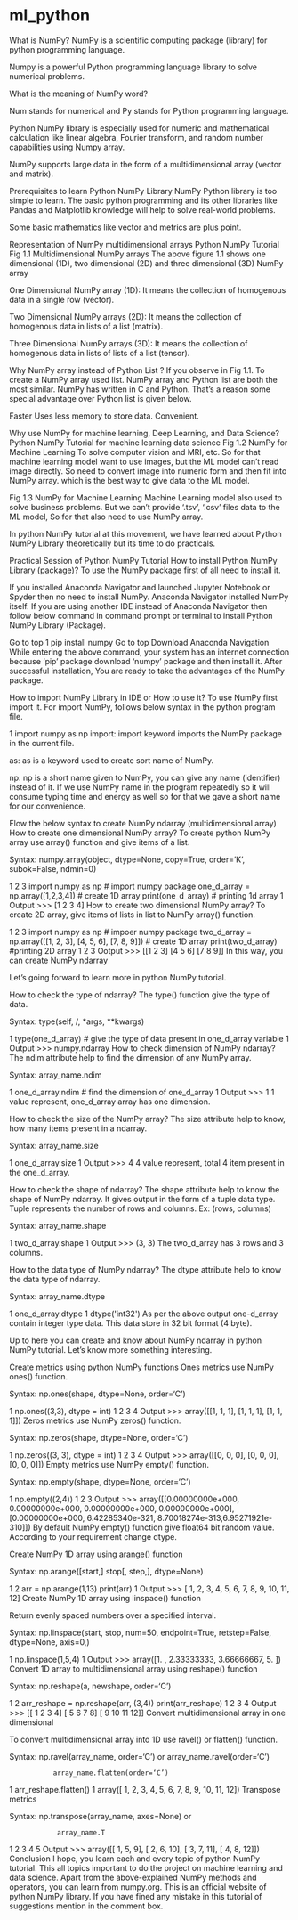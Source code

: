 # ml_python
What is NumPy?
NumPy is a scientific computing package (library) for python programming language.

Numpy is a powerful Python programming language library to solve numerical problems.

What is the meaning of NumPy word?

Num stands for numerical and Py stands for Python programming language.

Python NumPy library is especially used for numeric and mathematical calculation like linear algebra, Fourier transform, and random number capabilities using Numpy array.

NumPy supports large data in the form of a multidimensional array (vector and matrix).

Prerequisites to learn Python NumPy Library
NumPy Python library is too simple to learn. The basic python programming and its other libraries like Pandas and Matplotlib knowledge will help to solve real-world problems.

Some basic mathematics like vector and metrics are plus point.

Representation of NumPy multidimensional arrays
Python NumPy Tutorial
Fig 1.1 Multidimensional NumPy arrays
The above figure 1.1 shows one dimensional (1D), two dimensional (2D) and three dimensional (3D) NumPy array

One Dimensional NumPy array (1D): It means the collection of homogenous data in a single row (vector).

Two Dimensional NumPy arrays (2D): It means the collection of homogenous data in lists of a list (matrix).

Three Dimensional NumPy arrays (3D): It means the collection of homogenous data in lists of lists of a list (tensor).

Why NumPy array instead of Python List ?
If you observe in Fig 1.1. To create a NumPy array used list. NumPy array and Python list are both the most similar. NumPy has written in C and Python. That’s a reason some special advantage over Python list is given below.

Faster
Uses less memory to store data.
Convenient.

Why use NumPy for machine learning, Deep Learning, and Data Science?
Python NumPy Tutorial for machine learning data science
Fig 1.2 NumPy for Machine Learning
To solve computer vision and MRI, etc. So for that machine learning model want to use images, but the ML model can’t read image directly. So need to convert image into numeric form and then fit into NumPy array. which is the best way to give data to the ML model.


Fig 1.3 NumPy for Machine Learning
Machine Learning model also used to solve business problems. But we can’t provide ‘.tsv’, ‘.csv’ files data to the ML model, So for that also need to use NumPy array.

In python NumPy tutorial at this movement, we have learned about Python NumPy Library theoretically but its time to do practicals.

Practical Session of Python NumPy Tutorial
How to install Python NumPy Library (package)?
To use the NumPy package first of all need to install it.

If you installed Anaconda Navigator and launched Jupyter Notebook or Spyder then no need to install NumPy. Anaconda Navigator installed NumPy itself. If you are using another IDE instead of Anaconda Navigator then follow below command in command prompt or terminal to install Python NumPy Library (Package).

Go to top
1
pip install numpy
Go to top
 Download Anaconda Navigation
While entering the above command, your system has an internet connection because ‘pip’ package download ‘numpy’ package and then install it. After successful installation, You are ready to take the advantages of the NumPy package.

How to import NumPy Library in IDE or How to use it?
To use NumPy first import it. For import NumPy, follows below syntax in the python program file.

1
import numpy as np
import: import keyword imports the NumPy package in the current file.

as:  as is a keyword used to create sort name of NumPy.

np: np is a short name given to NumPy, you can give any name (identifier) instead of it. If we use NumPy name in the program repeatedly so it will consume typing time and energy as well so for that we gave a short name for our convenience.

Flow the below syntax to create NumPy ndarray (multidimensional array)
How to create one dimensional NumPy array?
To create python NumPy array use array() function and give items of a list.

Syntax: numpy.array(object, dtype=None, copy=True, order=’K’, subok=False, ndmin=0)

1
2
3
import numpy as np # import numpy package
one_d_array = np.array([1,2,3,4]) # create 1D array
print(one_d_array) # printing 1d array
1
Output >>> [1 2 3 4]
How to create two dimensional NumPy array?
To create 2D array, give items of lists in list to NumPy array() function.

1
2
3
import numpy as np # impoer numpy package
two_d_array = np.array([[1, 2, 3], [4, 5, 6], [7, 8, 9]]) # create 1D array
print(two_d_array) #printing 2D array
1
2
3
Ootput >>> [[1 2 3]
            [4 5 6]
            [7 8 9]]
In this way, you can create NumPy ndarray

Let’s going forward to learn more in python NumPy tutorial.

How to check the type of ndarray?
The type() function give the type of data.

Syntax: type(self, /, *args, **kwargs)

1
type(one_d_array) # give the type of data present in one_d_array variable
1
Output >>> numpy.ndarray
How to check dimension of NumPy ndarray?
The ndim attribute help to find the dimension of any NumPy array.

Syntax: array_name.ndim

1
one_d_array.ndim # find the dimension of one_d_array
1
Output >>> 1
1 value represent, one_d_array array has one dimension.

How to check the size of the NumPy array?
The size attribute help to know, how many items present in a ndarray.

Syntax: array_name.size

1
one_d_array.size
1
Output >>> 4
4 value represent, total 4 item present in the one_d_array.

How to check the shape of ndarray?
The shape attribute help to know the shape of NumPy ndarray. It gives output in the form of a tuple data type. Tuple represents the number of rows and columns. Ex: (rows, columns)

Syntax: array_name.shape

1
two_d_array.shape
1
Output >>> (3, 3)
The two_d_array has 3 rows and 3 columns.

How to the data type of NumPy ndarray?
The dtype attribute help to know the data type of ndarray.

Syntax: array_name.dtype

1
one_d_array.dtype
1
dtype('int32')
As per the above output one-d_array contain integer type data. This data store in 32 bit format (4 byte).

Up to here you can create and know about NumPy ndarray in python NumPy tutorial. Let’s know more something interesting.

Create metrics using python NumPy functions 
Ones metrics use NumPy ones() function.

Syntax: np.ones(shape, dtype=None, order=‘C’)

1
np.ones((3,3), dtype = int)
1
2
3
4
Output >>>
array([[1, 1, 1],
       [1, 1, 1],
       [1, 1, 1]])
Zeros metrics use NumPy zeros() function.

Syntax: np.zeros(shape, dtype=None, order=‘C’)

1
np.zeros((3, 3), dtype = int)
1
2
3
4
Output >>>
array([[0, 0, 0],
       [0, 0, 0],
       [0, 0, 0]])
Empty metrics use NumPy empty() function.

Syntax: np.empty(shape, dtype=None, order=‘C’)

1
np.empty((2,4))
1
2
3
Output >>>
array([[0.00000000e+000, 0.00000000e+000, 0.00000000e+000, 0.00000000e+000],
       [0.00000000e+000, 6.42285340e-321, 8.70018274e-313,6.95271921e-310]])
By default NumPy empty() function give float64 bit random value. According to your requirement change dtype.

Create NumPy 1D array using arange() function

Syntax: np.arange([start,] stop[, step,], dtype=None)

1
2
arr = np.arange(1,13)
print(arr)
1
Output >>> [ 1,  2,  3,  4,  5,  6,  7,  8,  9, 10, 11, 12]
Create NumPy 1D array using linspace() function

Return evenly spaced numbers over a specified interval.

Syntax: np.linspace(start, stop, num=50, endpoint=True, retstep=False, dtype=None, axis=0,)

1
np.linspace(1,5,4)
1
Output >>> array([1.        , 2.33333333, 3.66666667, 5.        ])
Convert 1D array to multidimensional array using reshape() function

Syntax: np.reshape(a, newshape, order=‘C’)

1
2
arr_reshape = np.reshape(arr, (3,4))
print(arr_reshape)
1
2
3
4
Output >>> 
[[ 1  2  3  4]
 [ 5  6  7  8]
 [ 9 10 11 12]]
Convert multidimensional array in one dimensional

To convert multidimensional array into 1D use ravel() or flatten() function.

Syntax: np.ravel(array_name, order=‘C’)  or  array_name.ravel(order=‘C’)

               array_name.flatten(order=‘C’)

1
arr_reshape.flatten()
1
array([ 1,  2,  3,  4,  5,  6,  7,  8,  9, 10, 11, 12])
Transpose metrics

Syntax: np.transpose(array_name, axes=None)  or

                array_name.T

1
2
3
4
5
Output >>>
array([[ 1,  5,  9],
       [ 2,  6, 10],
       [ 3,  7, 11],
       [ 4,  8, 12]])
Conclusion
I hope, you learn each and every topic of python NumPy tutorial. This all topics important to do the project on machine learning and data science. Apart from the above-explained NumPy methods and operators, you can learn from numpy.org. This is an official website of python NumPy library. If you have fined any mistake in this tutorial of suggestions mention in the comment box. 

